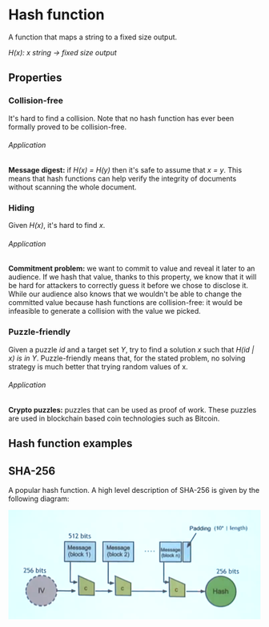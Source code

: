 # Hash function

A function that maps a string to a fixed size output.

*H(x): x string -> fixed size output*

## Properties

### Collision-free

It's hard to find a collision.
Note that no hash function has ever been formally proved to be collision-free.

###### Application

**Message digest:** if *H(x) = H(y)* then it's safe to assume that *x = y*. This means that hash functions can help verify the integrity of documents without scanning the whole document.

### Hiding

Given *H(x)*, it's hard to find *x*.

###### Application

**Commitment problem:** we want to commit to value and reveal it later to an audience. If we hash that value, thanks to this property, we know that it will be hard for attackers to correctly guess it before we chose to disclose it. While our audience also knows that we wouldn't be able to change the committed value because hash functions are collision-free: it would be infeasible to generate a collision with the value we picked.

### Puzzle-friendly
Given a puzzle *id* and a target set *Y*, try to find a solution *x* such that *H(id | x) is in Y*.
Puzzle-friendly means that, for the stated problem, no solving strategy is much better that trying random values of x.

###### Application

**Crypto puzzles:** puzzles that can be used as proof of work. These puzzles are used in blockchain based coin technologies such as Bitcoin.

## Hash function examples

## SHA-256

A popular hash function.
A high level description of SHA-256 is given by the following diagram:

![](./images/sha256.png)